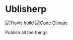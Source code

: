 # Ublisherp

![Travis build](https://travis-ci.org/madebymany/ublisherp.png?branch=master)
[![Code Climate](https://codeclimate.com/github/madebymany/ublisherp.png)](https://codeclimate.com/github/madebymany/ublisherp)

Publish all the things
